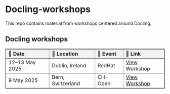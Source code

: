 # Docling-workshops

This repo contains material from workshops centered around Docling.

## Docling workshops

<table border="1" cellspacing="0" cellpadding="6" style="border-collapse: collapse; text-align: left; width: 100%;">
  <thead style="background-color: #f2f2f2;">
    <tr>
      <th>📅 Date</th>
      <th>📍 Location</th>
      <th>🎤 Event</th>
      <th>🔗 Link</th>
    </tr>
  </thead>
  <tbody>
    <tr>
      <td>12–13 May 2025</td>
      <td>Dublin, Ireland</td>
      <td>RedHat</td>
      <td><a href="./workshops/2025_05_12">View Workshop</a></td>
    </tr>
    <tr>
      <td>9 May 2025</td>
      <td>Bern, Switzerland</td>
      <td>CH-Open</td>
      <td><a href="./workshops/2025_05_09">View Workshop</a></td>
    </tr>
  </tbody>
</table>
